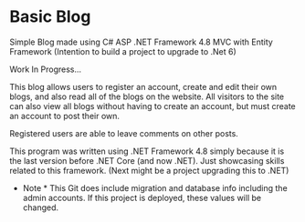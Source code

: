 # Basic Blog
Simple Blog made using C# ASP .NET Framework 4.8 MVC with Entity Framework (Intention to build a project to upgrade to .Net 6)

Work In Progress...

This blog allows users to register an account, create and edit their own blogs, and also read all of the blogs on the website.
All visitors to the site can also view all blogs without having to create an account, but must create an account to post their own.

Registered users are able to leave comments on other posts. 

This program was written using .NET Framework 4.8 simply because it is the last version before .NET Core (and now .NET).
Just showcasing skills related to this framework.
(Next might be a project upgrading this to .NET)

* Note * 
This Git does include migration and database info including the admin accounts. If this project is deployed, these values will be changed.

